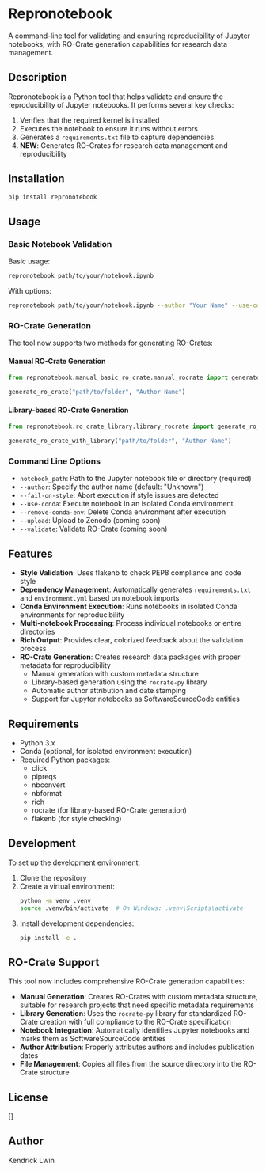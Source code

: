 # Repronotebook

A command-line tool for validating and ensuring reproducibility of Jupyter notebooks, with RO-Crate generation capabilities for research data management.

## Description

Repronotebook is a Python tool that helps validate and ensure the reproducibility of Jupyter notebooks. It performs several key checks:

1. Verifies that the required kernel is installed
2. Executes the notebook to ensure it runs without errors
3. Generates a `requirements.txt` file to capture dependencies
4. **NEW**: Generates RO-Crates for research data management and reproducibility

## Installation

```bash
pip install repronotebook
```

## Usage

### Basic Notebook Validation

Basic usage:
```bash
repronotebook path/to/your/notebook.ipynb
```

With options:
```bash
repronotebook path/to/your/notebook.ipynb --author "Your Name" --use-conda --fail-on-style
```

### RO-Crate Generation

The tool now supports two methods for generating RO-Crates:

#### Manual RO-Crate Generation
```python
from repronotebook.manual_basic_ro_crate.manual_rocrate import generate_ro_crate

generate_ro_crate("path/to/folder", "Author Name")
```

#### Library-based RO-Crate Generation
```python
from repronotebook.ro_crate_library.library_rocrate import generate_ro_crate_with_library

generate_ro_crate_with_library("path/to/folder", "Author Name")
```

### Command Line Options

- `notebook_path`: Path to the Jupyter notebook file or directory (required)
- `--author`: Specify the author name (default: "Unknown")
- `--fail-on-style`: Abort execution if style issues are detected
- `--use-conda`: Execute notebook in an isolated Conda environment
- `--remove-conda-env`: Delete Conda environment after execution
- `--upload`: Upload to Zenodo (coming soon)
- `--validate`: Validate RO-Crate (coming soon)

## Features

- **Style Validation**: Uses flakenb to check PEP8 compliance and code style
- **Dependency Management**: Automatically generates `requirements.txt` and `environment.yml` based on notebook imports
- **Conda Environment Execution**: Runs notebooks in isolated Conda environments for reproducibility
- **Multi-notebook Processing**: Process individual notebooks or entire directories
- **Rich Output**: Provides clear, colorized feedback about the validation process
- **RO-Crate Generation**: Creates research data packages with proper metadata for reproducibility
  - Manual generation with custom metadata structure
  - Library-based generation using the `rocrate-py` library
  - Automatic author attribution and date stamping
  - Support for Jupyter notebooks as SoftwareSourceCode entities

## Requirements

- Python 3.x
- Conda (optional, for isolated environment execution)
- Required Python packages:
  - click
  - pipreqs
  - nbconvert
  - nbformat
  - rich
  - rocrate (for library-based RO-Crate generation)
  - flakenb (for style checking)

## Development

To set up the development environment:

1. Clone the repository
2. Create a virtual environment:
   ```bash
   python -m venv .venv
   source .venv/bin/activate  # On Windows: .venv\Scripts\activate
   ```
3. Install development dependencies:
   ```bash
   pip install -e .
   ```

## RO-Crate Support

This tool now includes comprehensive RO-Crate generation capabilities:

- **Manual Generation**: Creates RO-Crates with custom metadata structure, suitable for research projects that need specific metadata requirements
- **Library Generation**: Uses the `rocrate-py` library for standardized RO-Crate creation with full compliance to the RO-Crate specification
- **Notebook Integration**: Automatically identifies Jupyter notebooks and marks them as SoftwareSourceCode entities
- **Author Attribution**: Properly attributes authors and includes publication dates
- **File Management**: Copies all files from the source directory into the RO-Crate structure

## License

[]

## Author

Kendrick Lwin
